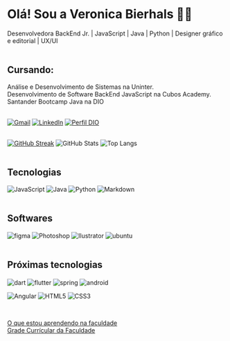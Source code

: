 # Olá! Sou a Veronica Bierhals 🙋‍♀️
Desenvolvedora BackEnd Jr. | JavaScript | Java | Python | Designer gráfico e editorial | UX/UI <br/><br/>

## Cursando: <br/>
Análise e Desenvolvimento de Sistemas na Uninter.<br/>
Desenvolvimento de Software BackEnd JavaScript na Cubos Academy.<br/>
Santander Bootcamp Java na DIO<br/><br/>





[![Gmail](https://img.shields.io/badge/Gmail-D14836?style=for-the-badge&logo=gmail&logoColor=white)](mailto:veronicabierhals@gmail.com)
[![LinkedIn](https://img.shields.io/badge/LinkedIn-000?style=for-the-badge&logo=linkedin&logoColor=0E76A8)](https://www.linkedin.com/in/veronicabierhals/)
[![Perfil DIO](https://img.shields.io/badge/-Meu%20Perfil%20na%20DIO-30A3DC?style=for-the-badge)](https://www.dio.me/users/veronicabierhals1)
<br/>
<br/>

[![GitHub Streak](https://streak-stats.demolab.com/?user=veronicabierhals&theme=violet-punch&background=000&border=30A3DC&dates=FFF)](https://git.io/streak-stats) 
![GitHub Stats](https://github-readme-stats.vercel.app/api?username=veronicabierhals&theme=radical&bg_color=000&border_color=30A3DC&show_icons=true&icon_color=242FDB&title_color=DB1C5E&text_color=ACC6DB) 
![Top Langs](https://github-readme-stats-git-masterrstaa-rickstaa.vercel.app/api/top-langs/?username=veronicabierhals&bg_color=000&border_color=30A3DC&title_color=DB1C5E&text_color=FFF)<br/>
<br/>

## Tecnologias
![JavaScript](https://img.shields.io/badge/JavaScript-000?style=for-the-badge&logo=javascript)
![Java](https://img.shields.io/badge/Java-000?style=for-the-badge&logo=java)
![Python](https://img.shields.io/badge/Python-000?style=for-the-badge&logo=python)
![Markdown](https://img.shields.io/badge/Markdown-000?style=for-the-badge&logo=markdown)
<br/><br/>
## Softwares
<div style="display: inline_block">
 <img align="center" alt="figma" src="https://img.shields.io/badge/Figma-F24E1E?style=for-the-badge&logo=figma&logoColor=white"/>
 <img align="center" alt="Photoshop" src="https://img.shields.io/badge/Adobe%20Photoshop-31A8FF?style=for-the-badge&logo=Adobe%20Photoshop&logoColor=black"/>
 <img align="center" alt="Ilustrator" src="https://img.shields.io/badge/Adobe%20Illustrator-FF9A00?style=for-the-badge&logo=adobe%20illustrator&logoColor=white)"/> 
 <img align="center" alt="ubuntu" src="https://img.shields.io/badge/Ubuntu-E95420?style=for-the-badge&logo=ubuntu&logoColor=white"/>
<br/><br/>
 
## Próximas tecnologias
<div style="display: inline_block">
 <img align="center" alt="dart" src="https://img.shields.io/badge/Dart-0175C2?style=for-the-badge&logo=dart&logoColor=white"/>
 <img align="center" alt="flutter" src="https://img.shields.io/badge/Flutter-02569B?style=for-the-badge&logo=flutter&logoColor=white"/>
 <img align="center" alt="spring" src="https://img.shields.io/badge/Spring-6DB33F?style=for-the-badge&logo=spring&logoColor=white"/>
 <img align="center" alt="android" src="https://img.shields.io/badge/Android-3DDC84?style=for-the-badge&logo=android&logoColor=white"/>

![Angular](https://img.shields.io/badge/Angular-000?style=for-the-badge&logo=angular&logoColor=C3002F)
![HTML5](https://img.shields.io/badge/HTML5-000?style=for-the-badge&logo=html5)
![CSS3](https://img.shields.io/badge/CSS3-000?style=for-the-badge&logo=css3&logoColor=264CE4)
 </div><br/>


[O que estou aprendendo na faculdade](https://github.com/veronicabierhals/adsuninter/blob/main/aprendendo%20na%20Faculdade.md) <br/>
[Grade Currícular da Faculdade](https://github.com/veronicabierhals/adsuninter/blob/main/gradecurricular.md) <br/>
